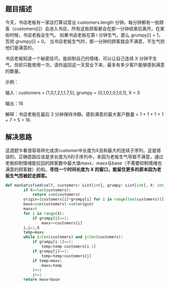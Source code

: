 ## 题目描述
今天，书店老板有一家店打算试营业 customers.length 分钟。每分钟都有一些顾客（customers[i]）会进入书店，所有这些顾客都会在那一分钟结束后离开。在某些时候，书店老板会生气。 如果书店老板在第 i 分钟生气，那么 grumpy[i] = 1，否则 grumpy[i] = 0。 当书店老板生气时，那一分钟的顾客就会不满意，不生气则他们是满意的。

书店老板知道一个秘密技巧，能抑制自己的情绪，可以让自己连续 X 分钟不生气，但却只能使用一次。请你返回这一天营业下来，最多有多少客户能够感到满意的数量。

示例：

输入：customers = [1,0,1,2,1,1,7,5], grumpy = [0,1,0,1,0,1,0,1], X = 3

输出：16

解释：书店老板在最后 3 分钟保持冷静。感到满意的最大客户数量 = 1 + 1 + 1 + 1 + 7 + 5 = 16.


## 解决思路
这道题乍看很容易转化成求customer中长度为X且和最大的连续子序列。这是错误的，正确思路应该是求长度为X的子序列中，本因为老板生气导致不满意，通过老板抑制情绪能拉回的顾客数中最大值maxx，maxx与base（不需要抑制情绪也满意的顾客数）的和。**寻找一个时间长度为 X 的窗口，能留住更多的原本因为老板生气而被赶走顾客。**


```python
def maxSatisfied(self, customers: List[int], grumpy: List[int], X: int) -> int:
        if X>=len(customers):
            return sum(customers)
        origin=[customers[i]*grumpy[i] for i in range(len(customers))]
        base=sum(customers)-sum(origin)
        maxx=0
        for i in range(X):
            if grumpy[i]==1:
                maxx+=customers[i]         
        i,j=1,X
        temp=maxx
        while i<len(customers) and j<len(customers):
            if grumpy[i-1]==1:
                temp=temp-customers[i-1]
            if grumpy[j]==1:
                temp=temp+customers[j]
            if temp>maxx:
                maxx=temp
            i+=1
            j+=1
        return maxx+base


```